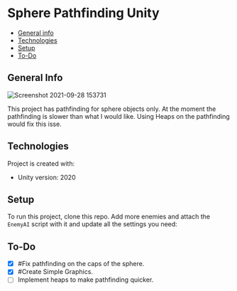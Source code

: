 # Sphere Pathfinding Unity

* [General info](#general-info)
* [Technologies](#technologies)
* [Setup](#setup)
* [To-Do](#to-do)

## General Info

![Screenshot 2021-09-28 153731](https://user-images.githubusercontent.com/64388455/135175159-23ebd274-bec1-4815-af38-7afb0c6bea0b.png)

This project has pathfinding for sphere objects only. At the moment the pathfinding is slower than what I would like. Using Heaps on the pathfinding would fix this isse.


## Technologies
Project is created with:
* Unity version: 2020
	
## Setup
To run this project, clone this repo. Add more enemies and attach the `EnemyAI` script with it and update all the settings you need:

## To-Do
- [x] #Fix pathfinding on the caps of the sphere.
- [x] #Create Simple Graphics.
- [ ] Implement heaps to make pathfinding quicker.
